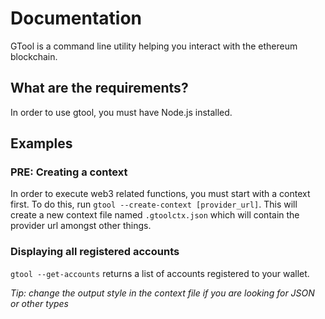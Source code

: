 # Documentation

GTool is a command line utility helping you interact with the ethereum blockchain.

## What are the requirements?

In order to use gtool, you must have Node.js installed.

## Examples

### PRE: **Creating a context**
In order to execute web3 related functions, you must start with a context first. To do this, run `gtool --create-context [provider_url]`. This will create a new context file named `.gtoolctx.json` which will contain the provider url amongst other things.

### **Displaying all registered accounts**

`gtool --get-accounts` returns a list of accounts registered to your wallet.

*Tip: change the output style in the context file if you are looking for JSON or other types*